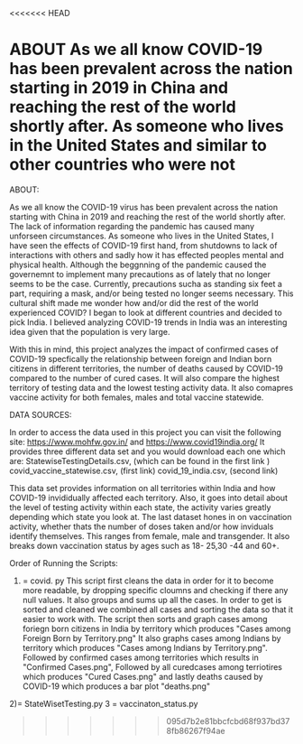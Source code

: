 <<<<<<< HEAD

ABOUT 
As we all know COVID-19 has been prevalent across the nation starting in 2019 in China 
and reaching the rest of the world shortly after. As someone who lives in the United States 
and similar to other countries who were not 
=======
ABOUT: 


As we all know the COVID-19 virus has been prevalent across the nation starting with China in 2019 and reaching the rest of the world shortly after. The lack of information regarding the pandemic has caused many unforseen circumstances. As someone who lives in the United States, I have seen the effects of COVID-19 first hand, from shutdowns to lack of interactions with others and sadly how it has effected peoples mental and physical health. Although the beggnning of the pandemic caused the governemnt to implement many precautions as of lately that no longer seems to be the case. Currently, precautions sucha as standing six feet a part, requiring a mask, and/or being tested no longer seems necessary. This cultural shift made me wonder how and/or did the rest of the world experienced COVID? I began to look at different countries and decided to pick India. I believed analyzing COVID-19 trends in India was an interesting idea given that the population is very large. 


With this in mind, this project analyzes the impact of  confirmed cases of COVID-19 specfically the relationship between foreign and Indian born citizens in different territories, the number of deaths caused by COVID-19 compared to the number of cured cases. It will also compare the highest territory of testing data and the lowest testing activity data. It also comapres vaccine activity for both females, males and total vaccine statewide.


DATA SOURCES: 

In order to access the data used in this project you can visit the following site: https://www.mohfw.gov.in/ and https://www.covid19india.org/
It provides three different data set and you would download each one which are: 
StatewiseTestingDetails.csv, (which can be found in the first link )
covid_vaccine_statewise.csv, (first link)
covid_19_india.csv, (second link) 

This data set provides information on all territories within India and how COVID-19 invididually affected each territory. Also, it goes into detail about the level of testing activity within each state, the activity varies greatly depending which state you look at. The last dataset hones in on vaccination activity, whether thats the number of doses taken and/or how inviduals identify themselves. This ranges from female, male and transgender. It also breaks down vaccination status by ages such as 18- 25,30 -44 and 60+. 

Order of Running the Scripts: 

1) = covid. py
This script first cleans the data in order for it to become more readable, by dropping specific cloumns and checking if there any null values. It also groups and sums up all the cases. In order to get is sorted and cleaned we combined all cases and sorting the data so that it easier to work with. The script then sorts and graph cases among foriegn born citizens in India by territory which produces "Cases among Foreign Born by Territory.png" It also graphs cases among Indians by territory which produces "Cases among Indians by Territory.png". Followed by confirmed cases among territories which results in "Confirmed Cases.png",  Followed by all curedcases among terriotires which produces "Cured Cases.png" and lastly deaths caused by COVID-19 which produces a bar plot "deaths.png"

 
2)= StateWisetTesting.py
3 = vaccinaton_status.py 
>>>>>>> 095d7b2e81bbcfcbd68f937bd378fb86267f94ae

